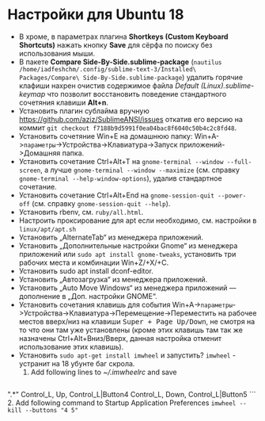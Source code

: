 # Настройки для Ubuntu 18

* В хроме, в параметрах плагина __Shortkeys (Custom Keyboard Shortcuts)__ нажать кнопку __Save__ для сёрфа по поиску без использования мыши.
* В пакете __Compare Side-By-Side.sublime-package__ (`nautilus /home/iadfeshchm/.config/sublime-text-3/Installed\ Packages/Compare\ Side-By-Side.sublime-package`) удалить горячие клафиши нахрен очистив содержимое файла _Default (Linux).sublime-keymap_ что позволит восстановить поведение стандартного сочетяния клавиши __Alt+n__.
* Установить плагин сублайма вручную https://github.com/aziz/SublimeANSI/issues откатив его версию на коммит `git checkout f7188b9d5991f0ea04bac8f6040c50b4c2c8fd48`.
* Установить сочетяние Win+E на домашнюю папку: Win+A->`параметры`->Устройства->Клавиатура->Запуск приложений->Домашняя папка.
* Установить сочетание Ctrl+Alt+T на `gnome-terminal --window --full-screen`, а лучше `gnome-terminal --window --maximize` (см. справку `gnome-terminal --help-window-options`), удалив стандартное сочетание.
* Установить сочетание Ctrl+Alt+End на `gnome-session-quit --power-off` (см. справку `gnome-session-quit --help`).
* Установить rbenv, см. `ruby/all.html`.
* Настроить проксирование для apt если необходимо, см. настройки в `linux/apt/apt.sh`
* Установить „AlternateTab“ из менеджера приложений.
* Установить „Дополнительные настройки Gnome“ из менеджера приложений или `sudo apt install gnome-tweaks`, установить три рабочих места и комбинации Win+Z/+X/+C.
* Установить sudo apt install dconf-editor.
* Установить „Автозагрузка“ из менеджера приложений.
* Установить „Auto Move Windows“ из менеджера приложений — дополнение в „Доп. настройки GNOME“.
* Установить сочетания клавишь для события Win+A->`параметры`->Устройства->Клавиатура->Перемещение->Переместить на рабочее местов вверх/низ на клавиши <kbd>Super + Page Up/Down</kbd>, не смотря на то что они там уже установлены (кроме этих клавишь там так же назначены Ctrl+Alt+Вниз/Вверх, данная настройка отменит использование этих клавишь).
* Установить `sudo apt-get install imwheel` и запустить? `imwheel` - устранит на 18 убунте баг скрола.
    1. Add following lines to _~/.imwheelrc_ and save
    ```
".*"
    Control_L, Up,   Control_L|Button4
    Control_L, Down, Control_L|Button5
    ```
    2. Add following command to Startup Application Preferences `imwheel --kill --buttons "4 5"`
